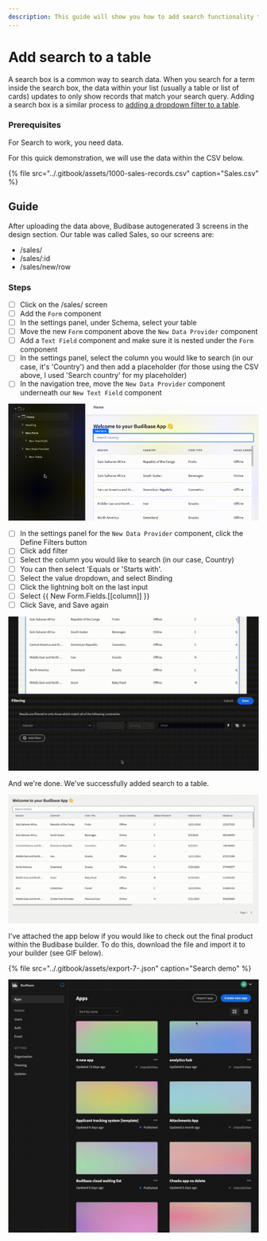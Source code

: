 ```yaml
---
description: This guide will show you how to add search functionality to a table
---
```


# Add search to a table

A  search box is a common way to search data. When you search for a term inside the search box, the data within your list \(usually a table or list of cards\) updates to only show records that match your search query. Adding a search box is a similar process to [adding a dropdown filter to a table](add-a-dropdown-filter-to-a-table.md).

### Prerequisites

For Search to work, you need data.

For this quick demonstration, we will use the data within the CSV below. 

{% file src="../.gitbook/assets/1000-sales-records.csv" caption="Sales.csv" %}

## Guide

After uploading the data above, Budibase autogenerated 3 screens in the design section. Our table was called Sales, so our screens are:

* /sales/
* /sales/:id
* /sales/new/row

### Steps

* [ ] Click on the /sales/ screen
* [ ] Add the `Form` component
* [ ] In the settings panel, under Schema, select your table
* [ ] Move the new `Form` component above the `New Data Provider` component
* [ ] Add a `Text Field` component and make sure it is nested under the `Form` component
* [ ] In the settings panel, select the column you would like to search \(in our case, it's 'Country'\) and then add a placeholder \(for those using the CSV above, I used 'Search country' for my placeholder\)
* [ ] In the navigation tree, move the `New Data Provider` component underneath our `New Text Field` component

![](../.gitbook/assets/screen-recording-2021-09-15-at-16.35.27.gif)

* [ ] In the settings panel for the `New Data Provider` component, click the Define Filters button
* [ ] Click add filter
* [ ] Select the column you would like to search \(in our case, Country\)
* [ ] You can then select 'Equals or 'Starts with'.
* [ ] Select the value dropdown, and select Binding
* [ ] Click the lightning bolt on the last input 
* [ ] Select {{ New Form.Fields.\[\[column\]\] }}
* [ ] Click Save, and Save again

![](../.gitbook/assets/screen-recording-2021-09-15-at-16.42.34.gif)

And we're done. We've successfully added search to a table.  


![](../.gitbook/assets/screen-recording-2021-09-15-at-16.50.14.gif)

I've attached the app below if you would like to check out the final product within the Budibase builder. To do this, download the file and import it to your builder \(see GIF below\).

{% file src="../.gitbook/assets/export-7-.json" caption="Search demo" %}

![](../.gitbook/assets/screen-recording-2021-09-15-at-16.53.32.gif)

